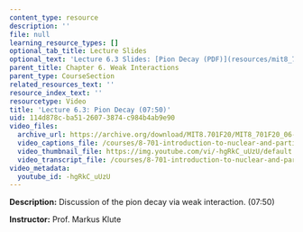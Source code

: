 ```yaml
---
content_type: resource
description: ''
file: null
learning_resource_types: []
optional_tab_title: Lecture Slides
optional_text: 'Lecture 6.3 Slides: [Pion Decay (PDF)](resources/mit8_701f20_lec6-3)'
parent_title: Chapter 6. Weak Interactions
parent_type: CourseSection
related_resources_text: ''
resource_index_text: ''
resourcetype: Video
title: 'Lecture 6.3: Pion Decay (07:50)'
uid: 114d878c-ba51-2607-3874-c984b4ab9e90
video_files:
  archive_url: https://archive.org/download/MIT8.701F20/MIT8_701F20_06-03_piondecay_300k.mp4
  video_captions_file: /courses/8-701-introduction-to-nuclear-and-particle-physics-fall-2020/203bee2d881559f6980b2e784a1845f1_-hgRkC_uUzU.vtt
  video_thumbnail_file: https://img.youtube.com/vi/-hgRkC_uUzU/default.jpg
  video_transcript_file: /courses/8-701-introduction-to-nuclear-and-particle-physics-fall-2020/bec9a3f7cde14f80fa3c6a9fea6eafcd_-hgRkC_uUzU.pdf
video_metadata:
  youtube_id: -hgRkC_uUzU
---
```


**Description:** Discussion of the pion decay via weak interaction. (07:50)

**Instructor:** Prof. Markus Klute